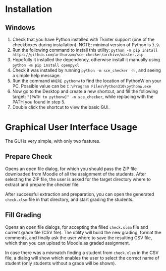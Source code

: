 # Installation

## Windows

1. Check that you have Python installed with Tkinter support (one of the
   checkboxes during installation). NOTE: minimal version of Python is `3.9`.
2. Run the following command to install this utility:
  `python -m pip install https://github.com/arthurzam/sce-checker/archive/master.zip`
3. Hopefully it installed the dependency, otherwise install it manually using
  `python -m pip install openpyxl`
4. Check it was installed by running `python -m sce_checker -h` , and seeing a
   simple help message.
5. Run the command `WHERE pythonw` to find the location of PythonW on your PC.
   Possible value can be `C:\Program Files\Python310\pythonw.exe`
6. Now go to the Desktop and create a new shortcut, and fill the following
   target: `"[PATH to pythonw]" -m sce_checker`, while replacing with the PATH
   you found in step 5.
7. Double click the shortcut to view the basic GUI.

# Graphical User Interface Usage

The GUI is very simple, with only two features.

## Prepare Check

Opens an open file dialog, for which you should pass the ZIP file downloaded
from Moodle of all the assignment of the students. After selecting the ZIP
file, the user is asked for the target directory where to extract and prepare
the checker file.

After successful extraction and preparation, you can open the generated
`check.xlsm` file in that directory, and start grading the students.

## Fill Grading

Opens an open file dialogs, for accepting the filled `check.xlsm` file and
current grade file (CSV file). The utility will build the new grading, format
the comments, and finally ask the user where to save the resulting CSV file,
which then you can upload to Moodle as graded assignment.

In case there was a mismatch finding a student from `check.xlsm` in the CSV
file, a dialog will show which enables the user to select the correct name of
student (only students without a grade will be shown).
